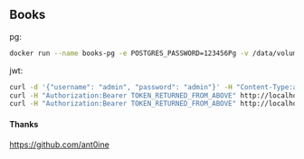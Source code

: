## Books

pg:
```bash
docker run --name books-pg -e POSTGRES_PASSWORD=123456Pg -v /data/volumes/pg-books:/var/lib/postgresql/data -p 5432:5432 -d postgres
```

jwt:
```bash
curl -d '{"username": "admin", "password": "admin"}' -H "Content-Type:application/json" http://localhost:18080/login
curl -H "Authorization:Bearer TOKEN_RETURNED_FROM_ABOVE" http://localhost:18080/auth_test
curl -H "Authorization:Bearer TOKEN_RETURNED_FROM_ABOVE" http://localhost:18080/refresh_token
```

#### Thanks
https://github.com/ant0ine
